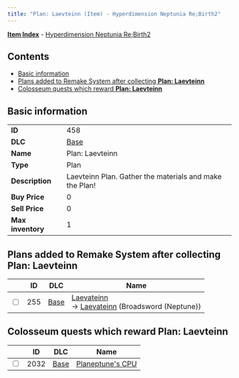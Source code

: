 ```yaml
---
title: "Plan: Laevteinn (Item) - Hyperdimension Neptunia Re;Birth2"
---
```


[**Item Index**](/neptunia/rb2/item/index.html) - [Hyperdimension Neptunia Re;Birth2](/neptunia/rb2)

## Contents

- [Basic information](#basic-information)
- [Plans added to Remake System after collecting **Plan: Laevteinn**](#plans-added-to-remake-system-after-collecting-plan-laevteinn)
- [Colosseum quests which reward **Plan: Laevteinn**](#colosseum-quests-which-reward-plan-laevteinn)

## Basic information

|   |   |
| -- | -- |
| **ID** | 458 |
| **DLC** | [Base](/neptunia/rb2/dlc/0-base.html) |
| **Name** | Plan: Laevteinn |
| **Type** | Plan |
| **Description** | Laevteinn Plan. Gather the materials and make the Plan! |
| **Buy Price** | 0 |
| **Sell Price** | 0 |
| **Max inventory** | 1 |

## Plans added to Remake System after collecting **Plan: Laevteinn**

|    | ID | DLC | Name |
| -- | -- | --- | ---- |
| <input type="checkbox" id="rb2-remake-0-255" class="trackbox" /> | 255 | [Base](/neptunia/rb2/dlc/0-base.html) | [Laevateinn](/neptunia/rb2/remake/0-255-laevateinn.html)<br />→ [Laevateinn](/neptunia/rb2/item/0-1193-laevateinn.html) (Broadsword (Neptune)) |

## Colosseum quests which reward **Plan: Laevteinn**

|    | ID | DLC | Name |
| -- | -- | --- | ---- |
| <input type="checkbox" id="rb2-colosseum-0-2032" class="trackbox" /> | 2032 | [Base](/neptunia/rb2/dlc/0-base.html) | [Planeptune's CPU](/neptunia/rb2/colosseum/0-2032-planeptunes-cpu.html) |